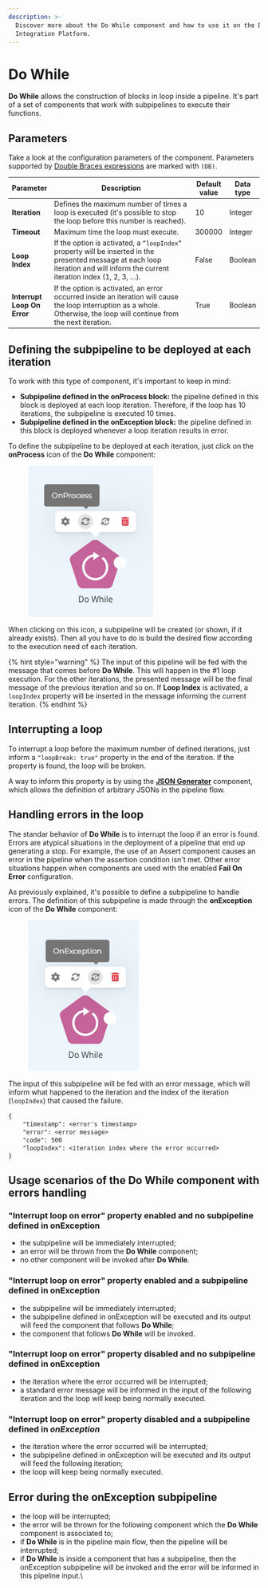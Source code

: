 ```yaml
---
description: >-
  Discover more about the Do While component and how to use it on the Digibee
  Integration Platform.
---
```


# Do While

**Do While** allows the construction of blocks in loop inside a pipeline. It's part of a set of components that work with subpipelines to execute their functions.

## Parameters

Take a look at the configuration parameters of the component. Parameters supported by [Double Braces expressions](https://docs.digibee.com/documentation/build/double-braces) are marked with `(DB)`.

<table data-full-width="true"><thead><tr><th>Parameter</th><th width="295">Description</th><th>Default value</th><th>Data type</th></tr></thead><tbody><tr><td><strong>Iteration</strong></td><td>Defines the maximum number of times a loop is executed (it's possible to stop the loop before this number is reached).</td><td>10</td><td>Integer</td></tr><tr><td><strong>Timeout</strong></td><td>Maximum time the loop must execute.</td><td>300000</td><td>Integer</td></tr><tr><td><strong>Loop Index</strong></td><td>If the option is activated, a <code>“loopIndex”</code> property will be inserted in the presented message at each loop iteration and will inform the current iteration index (1, 2, 3, …).</td><td>False</td><td>Boolean</td></tr><tr><td><strong>Interrupt Loop On Error</strong></td><td>If the option is activated, an error occurred inside an iteration will cause the loop interruption as a whole. Otherwise, the loop will continue from the next iteration.</td><td>True</td><td>Boolean</td></tr></tbody></table>

## Defining the subpipeline to be deployed at each iteration <a href="#defining-the-subpipeline-to-be-deployed-at-each-iteration" id="defining-the-subpipeline-to-be-deployed-at-each-iteration"></a>

To work with this type of component, it's important to keep in mind:

* **Subpipeline defined in the onProcess block:** the pipeline defined in this block is deployed at each loop iteration. Therefore, if the loop has 10 iterations, the subpipeline is executed 10 times.
* **Subpipeline defined in the onException block:** the pipeline defined in this block is deployed whenever a loop iteration results in error.

To define the subpipeline to be deployed at each iteration, just click on the **onProcess** icon of the **Do While** component:

<figure><img src="../../.gitbook/assets/Do While onprocess nov 23.png" alt=""><figcaption></figcaption></figure>

When clicking on this icon, a subpipeline will be created (or shown, if it already exists). Then all you have to do is build the desired flow according to the execution need of each iteration.

{% hint style="warning" %}
The input of this pipeline will be fed with the message that comes before **Do While**. This will happen in the #1 loop execution. For the other iterations, the presented message will be the final message of the previous iteration and so on. If **Loop Index** is activated, a `loopIndex` property will be inserted in the message informing the current iteration.
{% endhint %}

## Interrupting a loop <a href="#interrupting-a-loop" id="interrupting-a-loop"></a>

To interrupt a loop before the maximum number of defined iterations, just inform a `"loopBreak: true"` property in the end of the iteration. If the property is found, the loop will be broken.

A way to inform this property is by using the [**JSON Generator**](../tools/json-generator.md) component, which allows the definition of arbitrary JSONs in the pipeline flow.

## Handling errors in the loop <a href="#handling-errors-in-the-loop" id="handling-errors-in-the-loop"></a>

The standar behavior of **Do While** is to interrupt the loop if an error is found. Errors are atypical situations in the deployment of a pipeline that end up generating a stop. For example, the use of an Assert component causes an error in the pipeline when the assertion condition isn't met. Other error situations happen when components are used with the enabled **Fail On Error** configuration.

As previously explained, it's possible to define a subpipeline to handle errors. The definition of this subpipeline is made through the **onException** icon of the **Do While** component:

<figure><img src="../../.gitbook/assets/Do While onexception nov 23.png" alt=""><figcaption></figcaption></figure>

The input of this subpipeline will be fed with an error message, which will inform what happened to the iteration and the index of the iteration (`loopIndex`) that caused the failure.

```
{
    "timestamp": <error's timestamp>
    "error": <error message>
    "code": 500
    "loopIndex": <iteration index where the error occurred>
}
```

## Usage scenarios of the Do While component with errors handling <a href="#usage-scenarios-of-the-do-while-component-with-errors-handling" id="usage-scenarios-of-the-do-while-component-with-errors-handling"></a>

### "Interrupt loop on error" property enabled and no subpipeline defined in onException <a href="#interrupt-loop-on-error-property-enabled-and-no-subpipeline-defined-in-onexception" id="interrupt-loop-on-error-property-enabled-and-no-subpipeline-defined-in-onexception"></a>

* the subpipeline will be immediately interrupted;
* an error will be thrown from the **Do While** component;
* no other component will be invoked after **Do While**_._

### "Interrupt loop on error" property enabled and a subpipeline defined in onException <a href="#interrupt-loop-on-error-property-enabled-and-a-subpipeline-defined-in-onexception" id="interrupt-loop-on-error-property-enabled-and-a-subpipeline-defined-in-onexception"></a>

* the subpipeline will be immediately interrupted;
* the subpipeline defined in onException will be executed and its output will feed the component that follows **Do While**;
* the component that follows **Do While** will be invoked.

### "Interrupt loop on error" property disabled and no subpipeline defined in onException <a href="#interrupt-loop-on-error-property-disabled-and-no-subpipeline-defined-in-onexception" id="interrupt-loop-on-error-property-disabled-and-no-subpipeline-defined-in-onexception"></a>

* the iteration where the error occurred will be interrupted;
* a standard error message will be informed in the input of the following iteration and the loop will keep being normally executed.

### "Interrupt loop on error" property disabled and a subpipeline defined in _onException_ <a href="#interrupt-loop-on-error-property-disabled-and-a-subpipeline-defined-in-onexception" id="interrupt-loop-on-error-property-disabled-and-a-subpipeline-defined-in-onexception"></a>

* the iteration where the error occurred will be interrupted;
* the subpipeline defined in onException will be executed and its output will feed the following iteration;
* the loop will keep being normally executed.

## Error during the onException subpipeline <a href="#error-during-the-onexception-subpipeline" id="error-during-the-onexception-subpipeline"></a>

* the loop will be interrupted;
* the error will be thrown for the following component which the **Do While** component is associated to;
* if **Do While** is in the pipeline main flow, then the pipeline will be interrupted;
* if **Do While** is inside a component that has a subpipeline, then the onException subpipeline will be invoked and the error will be informed in this pipeline input.\
